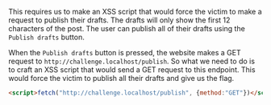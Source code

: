 This requires us to make an XSS script that would force the victim to make a request to publish their drafts. The drafts will only show the first 12 characters of the post. The user can publish all of their drafts using the `Publish drafts` button.

When the `Publish drafts` button is pressed, the website makes a GET request to `http://challenge.localhost/publish`. So what we need to do is to craft an XSS script that would send a GET request to this endpoint. This would force the victim to publish all their drafts and give us the flag.

```html
<script>fetch("http://challenge.localhost/publish", {method:"GET"})</script>
```